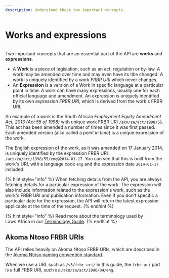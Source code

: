 ```yaml
---
description: Understand these two important concepts.
---
```


# Works and expressions

<figure><img src="../.gitbook/assets/image.avif" alt=""><figcaption></figcaption></figure>

Two important concepts that are an essential part of the API are **works** and **expressions**.

* A **Work** is a piece of legislation, such as an act, regulation or by-law. A work may be amended over time and may even have its title changed. A work is uniquely identified by a _work FRBR URI_ which never changes.
* An **Expression** is a version of a Work in specific language at a particular point in time. A work can have many expressions, usually one for each official language and amendment. An expression is uniquely identified by its own _expression FRBR URI_, which is derived from the work's FRBR URI.

An example of a work is the South African _Employment Equity Amendment Act, 2013 (Act 55 of 1998)_ with unique work FRBR URI `/akn/za/act/1998/55`. This act has been amended a number of times since it was first passed. Each amended version (also called a _point in time_) is a unique expression of the work.

The English expression of the work, as it was amended on 17 January 2014, is uniquely identified by the expression FRBR URI `/act/za/act/1998/55/eng@2014-01-17`. You can see that this is built from the work's URI, with a language code `eng` and the expression date `2014-01-17` included.

{% hint style="info" %}
When fetching details from the API, you are always fetching details for a particular expression of the work. The expression will also include information related to the expression's work, such as the work's FRBR URI and publication information. Even if you don't specific a particular date for the expression, the API will return the latest expression applicable at the time of the request.
{% endhint %}

{% hint style="info" %}
Read more about the terminology used by Laws.Africa in our [Terminology Guide](https://docs.laws.africa/getting-started/terminology-guide).
{% endhint %}

## Akoma Ntoso FRBR URIs

The API relies heavily on Akoma Ntoso FRBR URIs, which are described in the [Akoma Ntoso naming convention standard](http://docs.oasis-open.org/legaldocml/akn-nc/v1.0/akn-nc-v1.0.html).

When we use a URL such as `/v3/frbr-uri/` in this guide, the `frbr-uri` part is a full FRBR URI, such as `/akn/za/act/1998/84/eng`.
